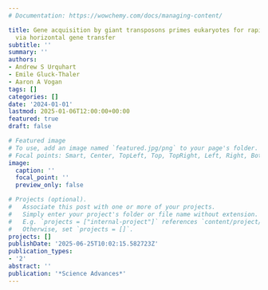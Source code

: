 ```yaml
---
# Documentation: https://wowchemy.com/docs/managing-content/

title: Gene acquisition by giant transposons primes eukaryotes for rapid evolution
  via horizontal gene transfer
subtitle: ''
summary: ''
authors:
- Andrew S Urquhart
- Emile Gluck-Thaler
- Aaron A Vogan
tags: []
categories: []
date: '2024-01-01'
lastmod: 2025-01-06T12:00:00+00:00
featured: true
draft: false

# Featured image
# To use, add an image named `featured.jpg/png` to your page's folder.
# Focal points: Smart, Center, TopLeft, Top, TopRight, Left, Right, BottomLeft, Bottom, BottomRight.
image:
  caption: ''
  focal_point: ''
  preview_only: false

# Projects (optional).
#   Associate this post with one or more of your projects.
#   Simply enter your project's folder or file name without extension.
#   E.g. `projects = ["internal-project"]` references `content/project/deep-learning/index.md`.
#   Otherwise, set `projects = []`.
projects: []
publishDate: '2025-06-25T10:02:15.582723Z'
publication_types:
- '2'
abstract: ''
publication: '*Science Advances*'
---
```


